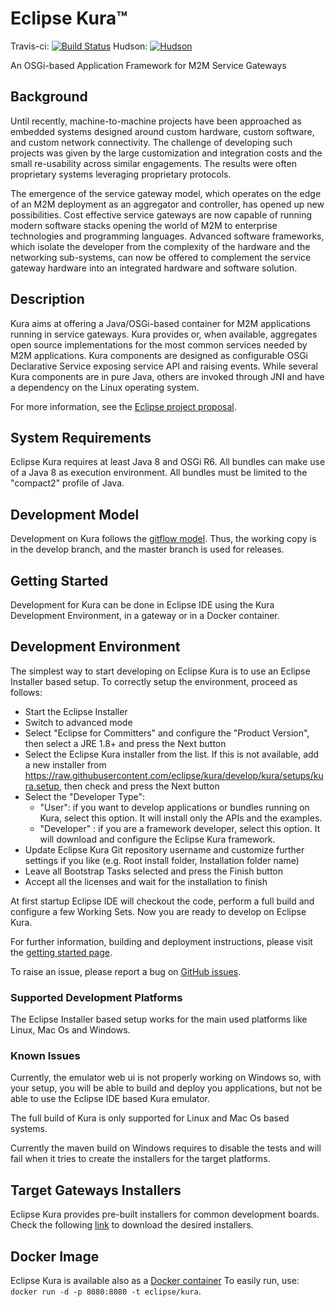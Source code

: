 Eclipse Kura™
=============
Travis-ci:
[![Build Status](https://travis-ci.org/eclipse/kura.svg?branch=master)](https://travis-ci.org/eclipse/kura)
Hudson:
[![Hudson](https://img.shields.io/jenkins/s/https/hudson.eclipse.org/kura/job/kura-develop.svg)](https://hudson.eclipse.org/kura/)

An OSGi-based Application Framework for M2M Service Gateways


Background
----------
Until recently, machine-to-machine projects have been approached as embedded systems designed around custom hardware, custom software, and custom network connectivity. The challenge of developing such projects was given by the large customization and integration costs and the small re-usability across similar engagements. The results were often proprietary systems leveraging proprietary protocols.

The emergence of the service gateway model, which operates on the edge of an M2M deployment as an aggregator and controller, has opened up new possibilities. Cost effective service gateways are now capable of running modern software stacks opening the world of M2M to enterprise technologies and programming languages. Advanced software frameworks, which isolate the developer from the complexity of the hardware and the networking sub-systems, can now be offered to complement the service gateway hardware into an integrated hardware and software solution.


Description
-----------
Kura aims at offering a Java/OSGi-based container for M2M applications running in service gateways. Kura provides or, when available, aggregates open source implementations for the most common services needed by M2M applications. Kura components are designed as configurable OSGi Declarative Service exposing service API and raising events. While several Kura components are in pure Java, others are invoked through JNI and have a dependency on the Linux operating system.

For more information, see the [Eclipse project proposal](http://www.eclipse.org/proposals/technology.kura/).


System Requirements
-------------------

Eclipse Kura requires at least Java 8 and OSGi R6. All bundles can make use of a Java 8 as execution environment. All bundles must be limited to the "compact2" profile of Java.


Development Model
-----------------
Development on Kura follows the [gitflow model](http://nvie.com/posts/a-successful-git-branching-model/).  Thus, the working copy is in the develop branch, and the master branch is used for releases.


Getting Started
-----------------

Development for Kura can be done in Eclipse IDE using the Kura Development Environment, in a gateway or in a Docker container.

## Development Environment
The simplest way to start developing on Eclipse Kura is to use an Eclipse Installer based setup.
To correctly setup the environment, proceed as follows:
- Start the Eclipse Installer
- Switch to advanced mode
- Select "Eclipse for Committers" and configure the "Product Version", then select a JRE 1.8+ and press the Next button
- Select the Eclipse Kura installer from the list. If this is not available, add a new installer from https://raw.githubusercontent.com/eclipse/kura/develop/kura/setups/kura.setup, then check and press the Next button
- Select the "Developer Type":
  - "User": if you want to develop applications or bundles running on Kura, select this option. It will install only the APIs and the examples.
  - "Developer" : if you are a framework developer, select this option. It will download and configure the Eclipse Kura framework.
- Update Eclipse Kura Git repository username and customize further settings if you like (e.g. Root install folder, Installation folder name)
- Leave all Bootstrap Tasks selected and press the Finish button
- Accept all the licenses and wait for the installation to finish

At first startup Eclipse IDE will checkout the code, perform a full build and configure a few Working Sets. Now you are ready to develop on Eclipse Kura.

For further information, building and deployment instructions, please visit the [getting started page](https://wiki.eclipse.org/Kura/Getting_Started).

To raise an issue, please report a bug on [GitHub issues](https://github.com/eclipse/kura/issues/new).

### Supported Development Platforms
The Eclipse Installer based setup works for the main used platforms like Linux, Mac Os and Windows.


### Known Issues
Currently, the emulator web ui is not properly working on Windows so, with your setup, you will be able to build and deploy you applications, but not be able to use the Eclipse IDE based Kura emulator.

The full build of Kura is only supported for Linux and Mac Os based systems.

Currently the maven build on Windows requires to disable the tests and will fail when it tries to create the installers for the target platforms.


## Target Gateways Installers
Eclipse Kura provides pre-built installers for common development boards.
Check the following [link](https://www.eclipse.org/kura/downloads.php) to download the desired installers.


## Docker Image
Eclipse Kura is available also as a [Docker container](https://hub.docker.com/r/eclipse/kura/)
To easily run, use: `docker run -d -p 8080:8080 -t eclipse/kura`.
